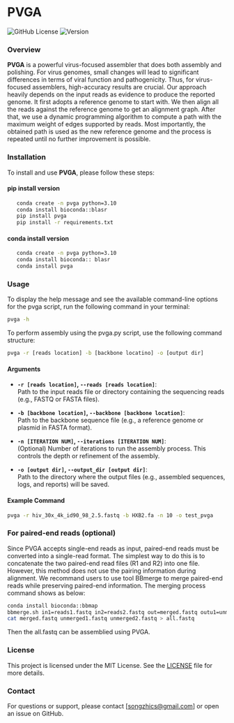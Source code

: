 # PVGA

![GitHub License](https://img.shields.io/github/license/yourusername/yourrepository)
![Version](https://img.shields.io/badge/version-1.0-blue)

### Overview
**PVGA** is a powerful virus-focused assembler that does both assembly and polishing. For virus genomes, small changes will lead to significant differences in terms of viral function and pathogenicity.  Thus, for virus-focused assemblers, high-accuracy results are crucial. Our approach heavily depends on the input reads as evidence to produce the reported genome. It first adopts a reference genome to start with.  We then align all the reads against the reference genome to get an alignment graph. After that, we use a dynamic programming algorithm to compute a path with the maximum weight of edges supported by reads. Most importantly, the obtained path is used as the new reference genome and the process is repeated until no further improvement is possible. 


### Installation
To install and use **PVGA**, please follow these steps:

#### pip install version
```bash
   conda create -n pvga python=3.10
   conda install bioconda::blasr
   pip install pvga
   pip install -r requirements.txt
   ``` 
#### conda install version

```bash
   conda create -n pvga python=3.10
   conda install bioconda:: blasr
   conda install pvga
  ```
### Usage

To display the help message and see the available command-line options for the pvga script, run the following command in your terminal:
```bash
pvga -h
```

To perform assembly using the pvga.py script, use the following command structure:

```bash
pvga -r [reads location] -b [backbone locatino] -o [output dir]
```
#### Arguments

- **`-r [reads location]`, `--reads [reads location]`**:  
  Path to the input reads file or directory containing the sequencing reads (e.g., FASTQ or FASTA files).

- **`-b [backbone location]`, `--backbone [backbone location]`**:  
  Path to the backbone sequence file (e.g., a reference genome or plasmid in FASTA format).

- **`-n [ITERATION NUM]`, `--iterations [ITERATION NUM]`**:  
  (Optional) Number of iterations to run the assembly process. This controls the depth or refinement of the assembly.

- **`-o [output dir]`, `--output_dir [output dir]`**:  
  Path to the directory where the output files (e.g., assembled sequences, logs, and reports) will be saved.


#### Example Command
```bash
pvga -r hiv_30x_4k_id90_98_2.5.fastq -b HXB2.fa -n 10 -o test_pvga
```

### For paired-end reads (optional)

Since PVGA accepts single-end reads as input, paired-end reads must be converted into a single-read format. The simplest way to do this is to concatenate the two paired-end read files (R1 and R2) into one file. However, this method does not use the pairing information during alignment. 
We recommand users to  use tool BBmerge to merge paired-end reads while preserving paired-end information. The merging process command shows as below:

```bash
conda install bioconda::bbmap
bbmerge.sh in1=reads1.fastq in2=reads2.fastq out=merged.fastq outu1=unmerged1.fastq outu2=unmerged2.fastq
cat merged.fastq unmerged1.fastq unmerged2.fastq > all.fastq
```

Then the all.fastq can be assemblied using PVGA.


### License
This project is licensed under the MIT License. See the [LICENSE](LICENSE) file for more details.

### Contact
For questions or support, please contact [songzhics@gmail.com] or open an issue on GitHub.
```



